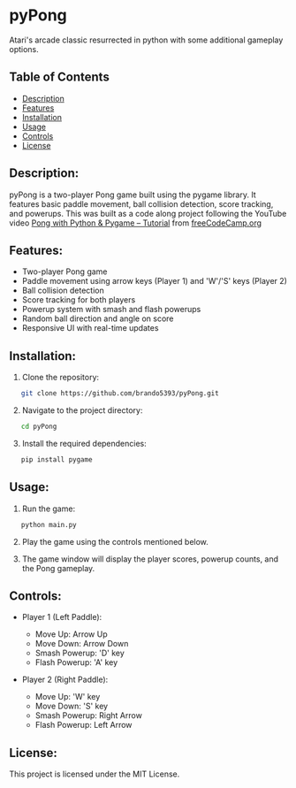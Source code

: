 # pyPong

Atari's arcade classic resurrected in python with some additional gameplay options.

## Table of Contents
- [Description](#description)
- [Features](#features)
- [Installation](#installation)
- [Usage](#usage)
- [Controls](#controls)
- [License](#license)

## Description:

pyPong is a two-player Pong game built using the pygame library. It features basic paddle movement, ball collision detection, score tracking, and powerups. This was built as a code along project following the YouTube video [Pong with Python & Pygame – Tutorial](https://www.youtube.com/watch?v=tS8F7_X2qB0) from [freeCodeCamp.org](freeCodeCamp.org)

## Features:

- Two-player Pong game
- Paddle movement using arrow keys (Player 1) and 'W'/'S' keys (Player 2)
- Ball collision detection
- Score tracking for both players
- Powerup system with smash and flash powerups
- Random ball direction and angle on score
- Responsive UI with real-time updates

## Installation:

1. Clone the repository:
```sh
   git clone https://github.com/brando5393/pyPong.git
```
2. Navigate to the project directory:
```sh
   cd pyPong
```
3. Install the required dependencies:
```sh
   pip install pygame
```
## Usage:

1. Run the game:
```sh
   python main.py
```
2. Play the game using the controls mentioned below.

3. The game window will display the player scores, powerup counts, and the Pong gameplay.

## Controls:

- Player 1 (Left Paddle):
  - Move Up: Arrow Up
  - Move Down: Arrow Down
  - Smash Powerup: 'D' key
  - Flash Powerup: 'A' key

- Player 2 (Right Paddle):
  - Move Up: 'W' key
  - Move Down: 'S' key
  - Smash Powerup: Right Arrow
  - Flash Powerup: Left Arrow

## License:

This project is licensed under the MIT License.
